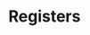 # Registers

<!-- BEGIN CMDGEN util/regtool.py -d ./hw/top_verbano/ip_autogen/rstmgr/data/rstmgr.hjson -->
<!-- END CMDGEN -->
